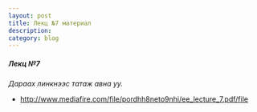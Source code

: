 ```yaml
---
layout: post
title: Лекц №7 материал
description:
category: blog
---
```


##### *Лeкц №7*

 *Дараах линкнээс татаж авна уу.*

* http://www.mediafire.com/file/pordhh8neto9nhi/ee_lecture_7.pdf/file
